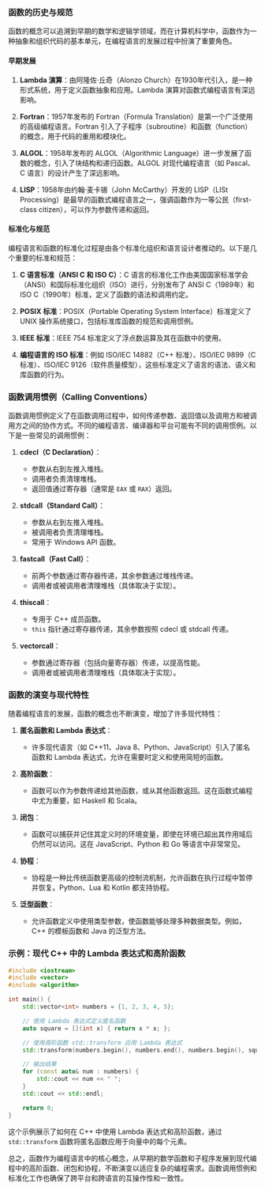 ### 函数的历史与规范

函数的概念可以追溯到早期的数学和逻辑学领域，而在计算机科学中，函数作为一种抽象和组织代码的基本单元，在编程语言的发展过程中扮演了重要角色。

#### 早期发展

1. **Lambda 演算**：由阿隆佐·丘奇（Alonzo Church）在1930年代引入，是一种形式系统，用于定义函数抽象和应用。Lambda 演算对函数式编程语言有深远影响。

2. **Fortran**：1957年发布的 Fortran（Formula Translation）是第一个广泛使用的高级编程语言。Fortran 引入了子程序（subroutine）和函数（function）的概念，用于代码的重用和模块化。

3. **ALGOL**：1958年发布的 ALGOL（Algorithmic Language）进一步发展了函数的概念，引入了块结构和递归函数。ALGOL 对现代编程语言（如 Pascal、C 语言）的设计产生了深远影响。

4. **LISP**：1958年由约翰·麦卡锡（John McCarthy）开发的 LISP（LISt Processing）是最早的函数式编程语言之一，强调函数作为一等公民（first-class citizen），可以作为参数传递和返回。

#### 标准化与规范

编程语言和函数的标准化过程是由各个标准化组织和语言设计者推动的。以下是几个重要的标准和规范：

1. **C 语言标准（ANSI C 和 ISO C）**：C 语言的标准化工作由美国国家标准学会（ANSI）和国际标准化组织（ISO）进行，分别发布了 ANSI C（1989年）和 ISO C（1990年）标准，定义了函数的语法和调用约定。

2. **POSIX 标准**：POSIX（Portable Operating System Interface）标准定义了 UNIX 操作系统接口，包括标准库函数的规范和调用惯例。

3. **IEEE 标准**：IEEE 754 标准定义了浮点数运算及其在函数中的使用。

4. **编程语言的 ISO 标准**：例如 ISO/IEC 14882（C++ 标准）、ISO/IEC 9899（C 标准）、ISO/IEC 9126（软件质量模型），这些标准定义了语言的语法、语义和库函数的行为。

### 函数调用惯例（Calling Conventions）

函数调用惯例定义了在函数调用过程中，如何传递参数、返回值以及调用方和被调用方之间的协作方式。不同的编程语言、编译器和平台可能有不同的调用惯例。以下是一些常见的调用惯例：

1. **cdecl（C Declaration）**：
   - 参数从右到左推入堆栈。
   - 调用者负责清理堆栈。
   - 返回值通过寄存器（通常是 `EAX` 或 `RAX`）返回。

2. **stdcall（Standard Call）**：
   - 参数从右到左推入堆栈。
   - 被调用者负责清理堆栈。
   - 常用于 Windows API 函数。

3. **fastcall（Fast Call）**：
   - 前两个参数通过寄存器传递，其余参数通过堆栈传递。
   - 调用者或被调用者清理堆栈（具体取决于实现）。

4. **thiscall**：
   - 专用于 C++ 成员函数。
   - `this` 指针通过寄存器传递，其余参数按照 cdecl 或 stdcall 传递。

5. **vectorcall**：
   - 参数通过寄存器（包括向量寄存器）传递，以提高性能。
   - 调用者或被调用者清理堆栈（具体取决于实现）。

### 函数的演变与现代特性

随着编程语言的发展，函数的概念也不断演变，增加了许多现代特性：

1. **匿名函数和 Lambda 表达式**：
   - 许多现代语言（如 C++11、Java 8、Python、JavaScript）引入了匿名函数和 Lambda 表达式，允许在需要时定义和使用简短的函数。

2. **高阶函数**：
   - 函数可以作为参数传递给其他函数，或从其他函数返回。这在函数式编程中尤为重要，如 Haskell 和 Scala。

3. **闭包**：
   - 函数可以捕获并记住其定义时的环境变量，即使在环境已超出其作用域后仍然可以访问。这在 JavaScript、Python 和 Go 等语言中非常常见。

4. **协程**：
   - 协程是一种比传统函数更高级的控制流机制，允许函数在执行过程中暂停并恢复。Python、Lua 和 Kotlin 都支持协程。

5. **泛型函数**：
   - 允许函数定义中使用类型参数，使函数能够处理多种数据类型。例如，C++ 的模板函数和 Java 的泛型方法。

### 示例：现代 C++ 中的 Lambda 表达式和高阶函数

```cpp
#include <iostream>
#include <vector>
#include <algorithm>

int main() {
    std::vector<int> numbers = {1, 2, 3, 4, 5};

    // 使用 Lambda 表达式定义匿名函数
    auto square = [](int x) { return x * x; };

    // 使用高阶函数 std::transform 应用 Lambda 表达式
    std::transform(numbers.begin(), numbers.end(), numbers.begin(), square);

    // 输出结果
    for (const auto& num : numbers) {
        std::cout << num << " ";
    }
    std::cout << std::endl;

    return 0;
}
```

这个示例展示了如何在 C++ 中使用 Lambda 表达式和高阶函数，通过 `std::transform` 函数将匿名函数应用于向量中的每个元素。

总之，函数作为编程语言中的核心概念，从早期的数学函数和子程序发展到现代编程中的高阶函数、闭包和协程，不断演变以适应复杂的编程需求。函数调用惯例和标准化工作也确保了跨平台和跨语言的互操作性和一致性。
